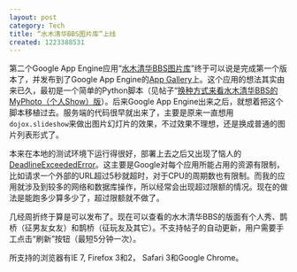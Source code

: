 ```yaml
---
layout: post
category: Tech
title: “水木清华BBS图片库”上线
created: 1223388531
---
```


第二个Google App Engine应用“<a href="http://smth-bbs-gallery.appspot.com/">水木清华BBS图片库</a>”终于可以说是完成第一个版本了，并发布到了Google App Engine的<a href="http://appgallery.appspot.com/about_app?app_id=agphcHBnYWxsZXJ5chQLEgxBcHBsaWNhdGlvbnMYt5wBDA">App Gallery</a>上。这个应用的想法其实由来已久，最初是一个简单的Python脚本（见帖子“[换种方式来看水木清华BBS的MyPhoto（个人Show）版](/2008/05/23/bbsmyphotoshow)）。后来Google App Engine出来之后，就想着把这个脚本移植过去。服务端的代码很早就出来了，主要是原来一直想用`dojox.slideshow`来做出图片幻灯片的效果，不过效果不理想，还是换成普通的图片列表形式了。


本来在本地的测试环境下运行得很好，部署上去之后又出现了恼人的<a href="http://groups.google.com/group/google-appengine/search?group=google-appengine&amp;q= DeadlineExceededError&amp;qt_g=Search+this+group">DeadlineExceededError</a>。这主要是Google对每个应用所能占用的资源有限制，比如请求一个外部的URL超过5秒就超时，对于CPU的周期数也有限制。而我的应用就涉及到较多的网络和数据库操作，所以经常会出现超过限额的情况。现在的做法是能跑多少算多少了，超过限额就不做了。



几经周折终于算是可以发布了。现在可以查看的水木清华BBS的版面有个人秀、鹊桥（征男友女友）和鹊桥（征玩友及其它）。不支持帖子的自动更新，用户需要手工点击“刷新”按钮（最短5分钟一次）。



所支持的浏览器有IE 7, Firefox 3和2， Safari 3和Google Chrome。



